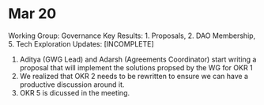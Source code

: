 # Mar 20

Working Group: Governance
Key Results: 1. Proposals, 2. DAO Membership, 5. Tech Exploration
Updates: [INCOMPLETE]

1. Aditya (GWG Lead) and Adarsh (Agreements Coordinator) start writing a proposal that will implement the solutions propsed by the WG for OKR 1
2. We realized that OKR 2 needs to be rewritten to ensure we can have a productive discussion around it.
3. OKR 5 is dicussed in the meeting.